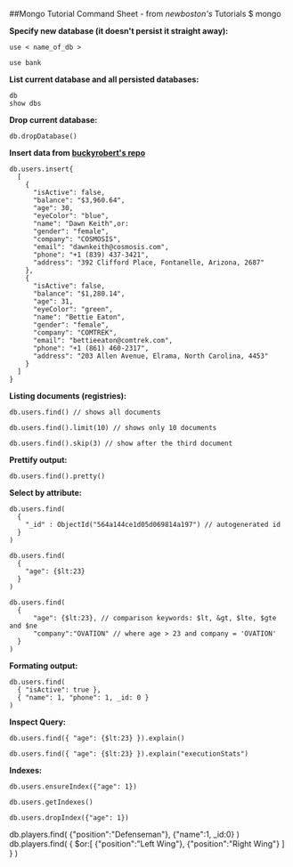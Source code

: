 ##Mongo Tutorial Command Sheet - from *newboston's* Tutorials
$ mongo

**Specify new database (it doesn't persist it straight away):**
```
use < name_of_db >
```
```
use bank
```

**List current database and all persisted databases:**
```
db
show dbs
```

**Drop current database:**
```
db.dropDatabase()
```
**Insert data from [buckyrobert's repo](https://github.com/buckyroberts/Source-Code-from-Tutorials/blob/master/Other/SampleJsonData/fake_bank_data.json)**
```
db.users.insert{
  [
    {
      "isActive": false,
      "balance": "$3,960.64",
      "age": 30,
      "eyeColor": "blue",
      "name": "Dawn Keith",or:
      "gender": "female",
      "company": "COSMOSIS",
      "email": "dawnkeith@cosmosis.com",
      "phone": "+1 (839) 437-3421",
      "address": "392 Clifford Place, Fontanelle, Arizona, 2687"
    },
    {
      "isActive": false,
      "balance": "$1,280.14",
      "age": 31,
      "eyeColor": "green",
      "name": "Bettie Eaton",
      "gender": "female",
      "company": "COMTREK",
      "email": "bettieeaton@comtrek.com",
      "phone": "+1 (861) 460-2317",
      "address": "203 Allen Avenue, Elrama, North Carolina, 4453"
    }
  ]
}
```

**Listing documents (registries):**
```
db.users.find() // shows all documents
```
```
db.users.find().limit(10) // shows only 10 documents
```
```
db.users.find().skip(3) // show after the third document
```

**Prettify output:**
```
db.users.find().pretty()
```

**Select by attribute:**
```
db.users.find(
  {
    "_id" : ObjectId("564a144ce1d05d069814a197") // autogenerated id
  }
)
```
```
db.users.find(
  {
    "age": {$lt:23}
  }
)
```
```
db.users.find(
  {
      "age": {$lt:23}, // comparison keywords: $lt, &gt, $lte, $gte and $ne 
      "company":"OVATION" // where age > 23 and company = 'OVATION'
  }
)
```

**Formating output:**
```
db.users.find(
  { "isActive": true },
  { "name": 1, "phone": 1, _id: 0 }
)
```

**Inspect Query:**
```
db.users.find({ "age": {$lt:23} }).explain()
```
```
db.users.find({ "age": {$lt:23} }).explain("executionStats")
```

**Indexes:**
```
db.users.ensureIndex({"age": 1})
```
```
db.users.getIndexes()
```
```
db.users.dropIndex({"age": 1})
```



db.players.find( {"position":"Defenseman"}, {"name":1, _id:0} )
db.players.find( { $or:[ {"position":"Left Wing"}, {"position":"Right Wing"} ] } )
